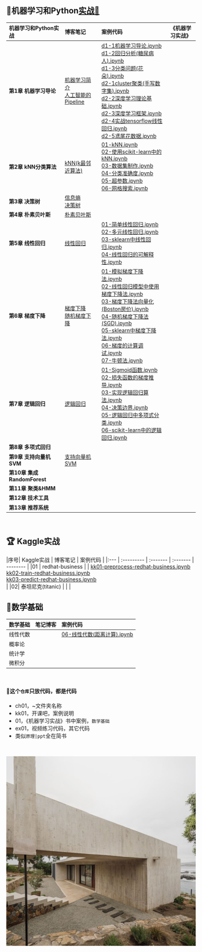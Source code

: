 ## 🍉机器学习和Python[实战🔗](https://github.com/appke/MachineLearning-notebook)

机器学习和Python实战| 博客笔记 | 案例代码 | 《机器学习实战》 
:--|:--|:--|---
**第1章 机器学习导论** | [机器学习简介](https://www.jianshu.com/p/ce5a3bcb8414)<br>[人工智能的Pipeline](https://www.jianshu.com/p/bacae9b3bf17) |[d1-1机器学习导论.ipynb](https://nbviewer.jupyter.org/github/appke/MachineLearning-notebook/blob/master/ch01-导论/d1-1机器学习导论.ipynb)<br/>[d1-2回归分析(糖尿病人).ipynb](https://nbviewer.jupyter.org/github/appke/MachineLearning-notebook/blob/master/ch01-导论/d1-2回归分析(糖尿病人).ipynb)<br/>[d1-3分类问题(花朵).ipynb](https://nbviewer.jupyter.org/github/appke/MachineLearning-notebook/blob/master/ch01-导论/d1-3分类问题(花朵).ipynb)<br/>[d2-1cluster聚类(手写数字集).ipynb](https://nbviewer.jupyter.org/github/appke/MachineLearning-notebook/blob/master/ch01-导论/d2-1cluster聚类(手写数字集).ipynb)<br/>[d2-2深度学习理论基础.ipynb](https://nbviewer.jupyter.org/github/appke/MachineLearning-notebook/blob/master/ch01-导论/d2-2深度学习理论基础.ipynb)<br/>[d2-3深度学习框架.ipynb](https://nbviewer.jupyter.org/github/appke/MachineLearning-notebook/blob/master/ch01-导论/d2-3深度学习框架.ipynb)<br/>[d2-4实战tensorflow线性回归.ipynb](https://nbviewer.jupyter.org/github/appke/MachineLearning-notebook/blob/master/ch01-导论/d2-4实战tensorflow线性回归.ipynb)<br/>[d2-5鸢尾花数据.ipynb](https://nbviewer.jupyter.org/github/appke/MachineLearning-notebook/blob/master/ch01-导论/d2-5鸢尾花数据.ipynb)<br/>|  
**第2章 kNN分类算法** | [kNN(k最邻近算法)](https://www.jianshu.com/p/47f96d73f076) |[01-kNN.ipynb](https://nbviewer.jupyter.org/github/appke/MachineLearning-notebook/blob/master/ch02-KNN/01-kNN.ipynb)<br>[02-使用scikit-learn中的kNN.ipynb](https://nbviewer.jupyter.org/github/appke/MachineLearning-notebook/blob/master/ch02-KNN/02-使用scikit-learn中的kNN.ipynb)<br/>[03-数据集制作.ipynb](https://nbviewer.jupyter.org/github/appke/MachineLearning-notebook/blob/master/ch02-KNN/03-数据集制作.ipynb)<br/>[04-分类准确度.ipynb](https://nbviewer.jupyter.org/github/appke/MachineLearning-notebook/blob/master/ch02-KNN/04-分类准确度.ipynb)<br/>[05-超参数.ipynb](https://nbviewer.jupyter.org/github/appke/MachineLearning-notebook/blob/master/ch02-KNN/05-超参数.ipynb)<br/>[06-网格搜索.ipynb](https://nbviewer.jupyter.org/github/appke/MachineLearning-notebook/blob/master/ch02-KNN/06-网格搜索.ipynb)<br/>|  
**第3章 决策树** | [信息熵](https://www.jianshu.com/p/dba612385077)<br>[决策树]() ||  
**第4章 朴素贝叶斯** | [朴素贝叶斯]() ||  
**第5章 线性回归** | [线性回归](https://www.jianshu.com/p/7966614c082b) |[01-简单线性回归.ipynb](https://nbviewer.jupyter.org/github/appke/MachineLearning-notebook/blob/master/ch05-线性回归/01-简单线性回归.ipynb)<br/>[02-多元线性回归.ipynb](https://nbviewer.jupyter.org/github/appke/MachineLearning-notebook/blob/master/ch05-线性回归/02-多元线性回归.ipynb)<br>[03-sklearn中线性回归.ipynb](https://nbviewer.jupyter.org/github/appke/MachineLearning-notebook/blob/master/ch05-线性回归/03-sklearn中线性回归.ipynb)<br/>[04-线性回归的可解释性.ipynb](https://nbviewer.jupyter.org/github/appke/MachineLearning-notebook/blob/master/ch05-线性回归/04-线性回归的可解释性.ipynb)<br/>|
**第6章 梯度下降** | [梯度下降](https://www.jianshu.com/p/4eb99aa14355)<br>[随机梯度下降](https://www.jianshu.com/p/8d19ea333a15) |[01-模拟梯度下降法.ipynb](https://nbviewer.jupyter.org/github/appke/MachineLearning-notebook/blob/master/ch06-梯度下降法/01-模拟梯度下降法.ipynb)<br/>[02-线性回归模型中使用梯度下降法.ipynb](https://nbviewer.jupyter.org/github/appke/MachineLearning-notebook/blob/master/ch06-梯度下降法/02-线性回归模型中使用梯度下降法.ipynb)<br/>[03-梯度下降法向量化(Boston房价).ipynb](https://nbviewer.jupyter.org/github/appke/MachineLearning-notebook/blob/master/ch06-梯度下降法/03-梯度下降法向量化(Boston房价).ipynb)<br/>[04-随机梯度下降法(SGD).ipynb](https://nbviewer.jupyter.org/github/appke/MachineLearning-notebook/blob/master/ch06-梯度下降法/04-随机梯度下降法(SGD).ipynb)<br/>[05-sklearn中梯度下降法.ipynb](https://nbviewer.jupyter.org/github/appke/MachineLearning-notebook/blob/master/ch06-梯度下降法/05-sklearn中梯度下降法.ipynb)<br/>[06-梯度的计算调试.ipynb](https://nbviewer.jupyter.org/github/appke/MachineLearning-notebook/blob/master/ch06-梯度下降法/06-梯度的计算调试.ipynb)<br/>[07-牛顿法.ipynb](https://nbviewer.jupyter.org/github/appke/MachineLearning-notebook/blob/master/ch06-梯度下降法/07-牛顿法.ipynb)<br/>|  
**第7章 逻辑回归** | [逻辑回归](https://www.jianshu.com/p/09b7b601046a) |[01-Sigmoid函数.ipynb](https://nbviewer.jupyter.org/github/appke/MachineLearning-notebook/blob/master/ch07-逻辑回归/01-Sigmoid函数.ipynb)<br/>[02-损失函数的梯度推导.ipynb](https://nbviewer.jupyter.org/github/appke/MachineLearning-notebook/blob/master/ch07-逻辑回归/02-损失函数的梯度推导.ipynb)<br/>[03-实现逻辑回归算法.ipynb](https://nbviewer.jupyter.org/github/appke/MachineLearning-notebook/blob/master/ch07-逻辑回归/03-实现逻辑回归算法.ipynb)<br/>[04-决策边界.ipynb](https://nbviewer.jupyter.org/github/appke/MachineLearning-notebook/blob/master/ch07-逻辑回归/04-决策边界.ipynb)<br/>[05-逻辑回归中多项式分类.ipynb](https://nbviewer.jupyter.org/github/appke/MachineLearning-notebook/blob/master/ch07-逻辑回归/05-逻辑回归中多项式分类.ipynb)<br/>[06-scikit-learn中的逻辑回归.ipynb](https://nbviewer.jupyter.org/github/appke/MachineLearning-notebook/blob/master/ch07-逻辑回归/06-scikit-learn中的逻辑回归.ipynb)<br/>|  
**第8章 多项式回归** |  ||  
**第9章 支持向量机SVM** | [支持向量机SVM]() ||  
**第10章 集成RandomForest** |  ||  
**第11章 聚类&HMM** |  ||  
**第12章 技术工具** |  ||  
**第13章 推荐系统** |  ||  

<br>

## 🏆 Kaggle实战

|序号| Kaggle实战 | 博客笔记 | 案例代码 |
|:--- | :--------- | :------- | :------- | -------- |
|01 | redhat-business |          | [kk01-preprocess-redhat-business.ipynb](https://nbviewer.jupyter.org/github/appke/MachineLearning-notebook/blob/master/chka-Kaggle实战/kk01-redhat-business/kk01-preprocess-redhat-business.ipynb)<br>[kk02-train-redhat-business.ipynb](https://nbviewer.jupyter.org/github/appke/MachineLearning-notebook/blob/master/chka-Kaggle实战/kk01-redhat-business/kk02-train-redhat-business.ipynb)<br/>[kk03-predict-redhat-business.ipynb](https://nbviewer.jupyter.org/github/appke/MachineLearning-notebook/blob/master/chka-Kaggle实战/kk01-redhat-business/kk03-predict-redhat-business.ipynb)<br/> |
|02| 泰坦尼克(titanic) | | |
<br>



## 🌟数学基础

数学基础| 笔记博客 | 案例代码 
:--|:--|:--
线性代数 |  |[06-线性代数(距离计算).ipynb](https://nbviewer.jupyter.org/github/appke/MachineLearning-notebook/blob/master/chkk-数学基础/06-线性代数(距离计算).ipynb)
概率论 |  |
统计学 |  |
微积分 |  |

<br>

#### 🌾这个`仓库`只放代码，都是代码

- ch01，~文件夹名称
- kk01，开课吧，案例说明
- 01，《机器学习实战》书中案例，`数学基础`
- ex01，视频练习代码，其它代码
- 类似`原理|ppt`全在简书

<br>

<p align='left'>
<img src='ch01-导论/images/surface-plot.jpg'>
</p>
